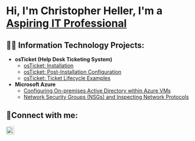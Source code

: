 <h1>Hi, I'm Christopher Heller, I'm a <a href="https://linkedin.com/in/christopher-heller-59b229153">Aspiring IT Professional</a>

<h2>👨‍💻 Information Technology Projects:</h2>

- <b>osTicket (Help Desk Ticketing System)</b>
  - [osTicket: Installation](https://github.com/thechrisheller/osTicket-Installation)
  - [osTicket: Post-Installation Configuration](https://github.com/thechrisheller/post-install-config)
  - [osTicket: Ticket Lifecycle Examples](https://github.com/thechrisheller/ticket-lifecycle)
- <b>Microsoft Azure</b>
  - [Configuring On-premises Active Directory within Azure VMs](https://github.com/thechrisheller/configure-ad)
  - [Network Security Groups (NSGs) and Inspecting Network Protocols](https://github.com/thechrisheller/azure-network-protocols)

<h2>🤳Connect with me:</h2>


[<img align="left" alt="Josh | LinkedIn" width="22px" src="https://cdn.jsdelivr.net/npm/simple-icons@v3/icons/linkedin.svg" />][linkedin]




[linkedin]: https://linkedin.com/in/christopher-heller-59b229153
